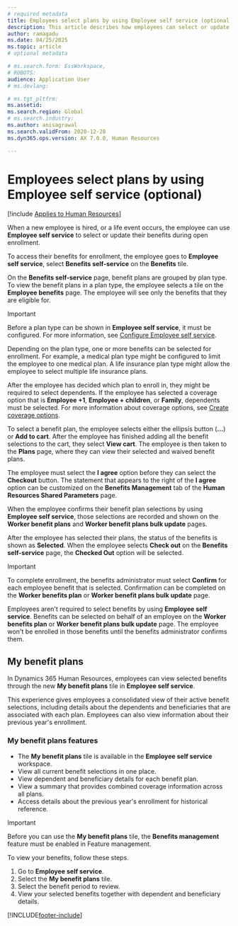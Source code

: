```yaml
---
# required metadata
title: Employees select plans by using Employee self service (optional)
description: This article describes how employees can select or update their benefits.
author: ramagadu 
ms.date: 04/25/2025
ms.topic: article
# optional metadata

# ms.search.form: EssWorkspace, 
# ROBOTS: 
audience: Application User
# ms.devlang: 

# ms.tgt_pltfrm: 
ms.assetid: 
ms.search.region: Global
# ms.search.industry: 
ms.author: anisagrawal
ms.search.validFrom: 2020-12-28
ms.dyn365.ops.version: AX 7.0.0, Human Resources

---
```


# Employees select plans by using Employee self service (optional)

[!include [Applies to Human Resources](../includes/applies-to-hr.md)]

When a new employee is hired, or a life event occurs, the employee can use **Employee self service** to select or update their benefits during open enrollment.

To access their benefits for enrollment, the employee goes to **Employee self service**, select **Benefits self-service** on the **Benefits** tile.

On the **Benefits self-service** page, benefit plans are grouped by plan type. To view the benefit plans in a plan type, the employee selects a tile on the **Employee benefits** page. The employee will see only the benefits that they are eligible for.

> [!IMPORTANT]
> Before a plan type can be shown in **Employee self service**, it must be configured. For more information, see [Configure Employee self service](/dynamics365/human-resources/hr-benefits-setup-employee-self-service).

Depending on the plan type, one or more benefits can be selected for enrollment. For example, a medical plan type might be configured to limit the employee to one medical plan. A life insurance plan type might allow the employee to select multiple life insurance plans.

After the employee has decided which plan to enroll in, they might be required to select dependents. If the employee has selected a coverage option that is **Employee +1**, **Employee + children**, or **Family**, dependents must be selected. For more information about coverage options, see [Create coverage options](/dynamics365/human-resources/hr-benefits-setup-coverage-options).

To select a benefit plan, the employee selects either the ellipsis button (**…**) or **Add to cart**. After the employee has finished adding all the benefit selections to the cart, they select **View cart**. The employee is then taken to the **Plans** page, where they can view their selected and waived benefit plans.

The employee must select the **I agree** option before they can select the **Checkout** button. The statement that appears to the right of the **I agree** option can be customized on the **Benefits Management** tab of the **Human Resources Shared Parameters** page.

When the employee confirms their benefit plan selections by using **Employee self service**, those selections are recorded and shown on the **Worker benefit plans** and **Worker benefit plans bulk update** pages.

After the employee has selected their plans, the status of the benefits is shown as **Selected**. When the employee selects **Check out** on the **Benefits self-service** page, the **Checked Out** option will be selected.

> [!IMPORTANT]
> To complete enrollment, the benefits administrator must select **Confirm** for each employee benefit that is selected. Confirmation can be completed on the **Worker benefits plan** or **Worker benefit plans bulk update** page.

Employees aren't required to select benefits by using **Employee self service**. Benefits can be selected on behalf of an employee on the **Worker benefits plan** or **Worker benefit plans bulk update** page. The employee won't be enrolled in those benefits until the benefits administrator confirms them.

## My benefit plans

In Dynamics 365 Human Resources, employees can view selected benefits through the new **My benefit plans** tile in **Employee self service**.

This experience gives employees a consolidated view of their active benefit selections, including details about the dependents and beneficiaries that are associated with each plan. Employees can also view information about their previous year's enrollment.

### My benefit plans features

- The **My benefit plans** tile is available in the **Employee self service** workspace.
- View all current benefit selections in one place.
- View dependent and beneficiary details for each benefit plan.
- View a summary that provides combined coverage information across all plans.
- Access details about the previous year's enrollment for historical reference.

> [!IMPORTANT]
> Before you can use the **My benefit plans** tile, the **Benefits management** feature must be enabled in Feature management.

To view your benefits, follow these steps.

1. Go to **Employee self service**.
1. Select the **My benefit plans** tile.
1. Select the benefit period to review.
1. View your selected benefits together with dependent and beneficiary details.

[!INCLUDE[footer-include](../includes/footer-banner.md)]
